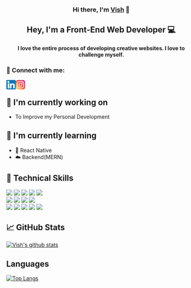 <h3 align="center">
Hi there, I'm <a href="https://vishawanath953.github.io/my-own-site/" target="_blank" rel="noreferrer">Vish</a> 👋
</h3>

<h2 align="center">Hey, I'm a Front-End Web Developer 💻</h2> 

<h4 align="center">I love the entire process of developing creative websites. I love to challenge myself.</h4>

### 🤝 Connect with me:
<a href="https://www.linkedin.com/in/kokre-vish-aa1b401a9/"><img align="left" src="https://raw.githubusercontent.com/VISHAWANATH953/VISHAWANATH953/master/images/linkedin.svg" alt="kokre-vish-aa1b401a9 | LinkedIn" width="25px"/></a>
<a href="https://www.instagram.com/vishawanath_kokare/"><img align="left" src="https://raw.githubusercontent.com/VISHAWANATH953/VISHAWANATH953/master/images/instagram.svg" alt="vishawanath_kokare | Instagram" width="25px"/></a>
</br>

## 🔭 I'm currently working on
- To Improve my Personal Development

## 🌱 I'm currently learning
- 📱 React Native
- ☁️ Backend(MERN)

## 💼 Technical Skills
![](https://img.shields.io/badge/Code-HTML5-informational?style=flat&logo=HTML5&color=E34F26)
![](https://img.shields.io/badge/Code-React-informational?style=flat&logo=react&color=61DAFB)
![](https://img.shields.io/badge/Code-Redux-informational?style=flat&logo=Redux&color=764ABC)
![](https://img.shields.io/badge/Code-JavaScript-informational?style=flat&logo=JavaScript&color=F7DF1E)
![](https://img.shields.io/badge/Code-Typescript-informational?style=flat&logo=TypeScript&color=blue)
</br>
![](https://img.shields.io/badge/Style-TailwindCSS-informational?style=flat&logo=Tailwindcss&color=blue)
![](https://img.shields.io/badge/Style-CSS3-informational?style=flat&logo=CSS3&color=1572B6)
![](https://img.shields.io/badge/Style-SCSS-informational?style=flat&logo=SASS&color=pink)
![](https://img.shields.io/badge/Style-styled--components-informational?style=flat&logo=styled-components&color=DB7093)
</br>
![](https://img.shields.io/badge/Tools-VIM-informational?style=flat&logo=vim&color=black)
![](https://img.shields.io/badge/Tools-NPM-informational?style=flat&logo=NPM&color=CB3837)
![](https://img.shields.io/badge/Tools-Yarn-informational?style=flat&logo=Yarn&color=2C8EBB)
![](https://img.shields.io/badge/Tools-Git-informational?style=flat&logo=Git&color=F05032)
![](https://img.shields.io/badge/Tools-GitHub-informational?style=flat&logo=GitHub&color=181717)

## 📈 GitHub Stats
[![Vish's github stats](https://github-readme-stats.vercel.app/api?username=VISHAWANATH953&count_private=true&show_icons=true&theme=onedark)](https://github.com/VISHAWANATH953)

## Languages
[![Top Langs](https://github-readme-stats.vercel.app/api/top-langs/?username=VISHAWANATH953&layout=compact)](https://github.com/VISHAWANATH953)
